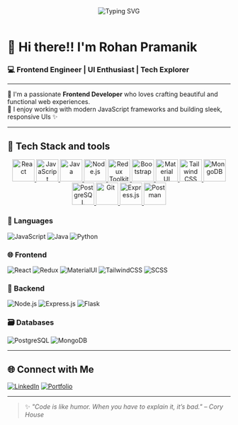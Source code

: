 <div align="center">
  <img src="https://readme-typing-svg.herokuapp.com?font=Source+Code+Pro&size=26&pause=1000&color=36BCF7&center=true&vCenter=true&width=600&height=80&lines=🙏+Welcome+to+my+GitHub+Profile🚀" alt="Typing SVG" />
</div>

<br>



# 👋 Hi there!! I'm **Rohan Pramanik**  
### 💻 Frontend Engineer | UI Enthusiast | Tech Explorer

---

🌟 I'm a passionate **Frontend Developer** who loves crafting beautiful and functional web experiences.  
🚀 I enjoy working with modern JavaScript frameworks and building sleek, responsive UIs ✨

---

## 🚀 Tech Stack and tools
<p align="center">
  <a href="https://reactjs.org/" target="_blank">
    <img src="https://img.icons8.com/color/96/react-native.png" alt="React" width="50" height="50"/>
  </a>
  <a href="https://developer.mozilla.org/en-US/docs/Web/JavaScript" target="_blank">
    <img src="https://img.icons8.com/color/96/javascript.png" alt="JavaScript" width="50" height="50"/>
  </a>
  <a href="https://www.java.com/" target="_blank">
    <img src="https://img.icons8.com/color/96/java-coffee-cup-logo.png" alt="Java" width="50" height="50"/>
  </a>
  <a href="https://nodejs.org/" target="_blank">
    <img src="https://img.icons8.com/color/96/nodejs.png" alt="Node.js" width="50" height="50"/>
  </a>
  <a href="https://redux-toolkit.js.org/" target="_blank">
    <img src="https://img.icons8.com/external-tal-revivo-shadow-tal-revivo/96/external-redux-an-open-source-javascript-library-for-managing-application-state-logo-shadow-tal-revivo.png" alt="Redux Toolkit" width="50" height="50"/>
  </a>
  <a href="https://getbootstrap.com/" target="_blank">
    <img src="https://img.icons8.com/color/96/bootstrap.png" alt="Bootstrap" width="50" height="50"/>
  </a>
  <a href="https://mui.com/" target="_blank">
    <img src="https://img.icons8.com/color/96/material-ui.png" alt="Material UI" width="50" height="50"/>
  </a>
  <a href="https://tailwindcss.com/" target="_blank">
    <img src="https://img.icons8.com/color/96/tailwindcss.png" alt="Tailwind CSS" width="50" height="50"/>
  </a>
  <a href="https://www.mongodb.com/" target="_blank">
    <img src="https://img.icons8.com/color/96/mongodb.png" alt="MongoDB" width="50" height="50"/>
  </a>
  <a href="https://www.postgresql.org/" target="_blank">
    <img src="https://img.icons8.com/color/96/postgreesql.png" alt="PostgreSQL" width="50" height="50"/>
  </a>
  <a href="https://git-scm.com/" target="_blank">
    <img src="https://img.icons8.com/color/96/git.png" alt="Git" width="50" height="50"/>
  </a>
  <a href="https://expressjs.com/" target="_blank">
    <img src="https://expressjs.com/images/brand/logotype-light.svg" alt="Express.js" width="50" height="50"/>
  </a>
  <a href="https://www.postman.com/" target="_blank">
    <img src="https://img.icons8.com/external-tal-revivo-color-tal-revivo/96/external-postman-is-the-only-complete-api-development-environment-logo-color-tal-revivo.png" alt="Postman" width="50" height="50"/>
  </a>
</p>


### 🧠 Languages
![JavaScript](https://img.shields.io/badge/-JavaScript-F7DF1E?style=flat&logo=javascript&logoColor=000)
![Java](https://img.shields.io/badge/-Java-007396?style=flat&logo=java&logoColor=white)
![Python](https://img.shields.io/badge/-Python-3776AB?style=flat&logo=python&logoColor=white)

### 🌐 Frontend
![React](https://img.shields.io/badge/-React-61DAFB?style=flat&logo=react&logoColor=black)
![Redux](https://img.shields.io/badge/-Redux-764ABC?style=flat&logo=redux&logoColor=white)
![MaterialUI](https://img.shields.io/badge/-MaterialUI-0081CB?style=flat&logo=mui&logoColor=white)
![TailwindCSS](https://img.shields.io/badge/-TailwindCSS-38B2AC?style=flat&logo=tailwind-css&logoColor=white)
![SCSS](https://img.shields.io/badge/-SCSS-CC6699?style=flat&logo=sass&logoColor=white)

### 🔧 Backend
![Node.js](https://img.shields.io/badge/-Node.js-339933?style=flat&logo=node.js&logoColor=white)
![Express.js](https://img.shields.io/badge/-Express.js-000000?style=flat&logo=express&logoColor=white)
![Flask](https://img.shields.io/badge/-Flask-000000?style=flat&logo=flask&logoColor=white)

### 🗃️ Databases
![PostgreSQL](https://img.shields.io/badge/-PostgreSQL-336791?style=flat&logo=postgresql&logoColor=white)
![MongoDB](https://img.shields.io/badge/-MongoDB-47A248?style=flat&logo=mongodb&logoColor=white)

---

## 🌐 Connect with Me

[![LinkedIn](https://img.shields.io/badge/-LinkedIn-0077B5?style=flat&logo=linkedin&logoColor=white)](https://www.linkedin.com/in/rohan-pramanik/)
[![Portfolio](https://img.shields.io/badge/-Portfolio-black?style=flat&logo=internet-explorer&logoColor=white)](#) <!-- update this with your site if you have one -->

---

> ✨ *"Code is like humor. When you have to explain it, it’s bad." – Cory House*

